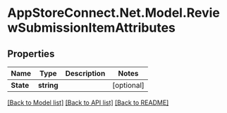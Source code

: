 # AppStoreConnect.Net.Model.ReviewSubmissionItemAttributes

## Properties

Name | Type | Description | Notes
------------ | ------------- | ------------- | -------------
**State** | **string** |  | [optional] 

[[Back to Model list]](../README.md#documentation-for-models) [[Back to API list]](../README.md#documentation-for-api-endpoints) [[Back to README]](../README.md)

